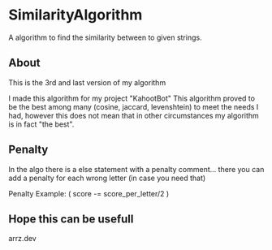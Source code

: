 # SimilarityAlgorithm
A algorithm to find the similarity between to given strings.


## About
This is the 3rd and last version of my algorithm

I made this algorithm for my project "KahootBot"  This algorithm proved to be the best among many (cosine, jaccard, levenshtein) to meet the needs I had, however this does not mean that in other circumstances my algorithm is in fact "the best".

## Penalty
In the algo there is a else statement with a penalty comment... there you can add a penalty for each wrong letter (in case you need that)

Penalty Example: ( score -= score_per_letter/2 )

## Hope this can be usefull
arrz.dev
